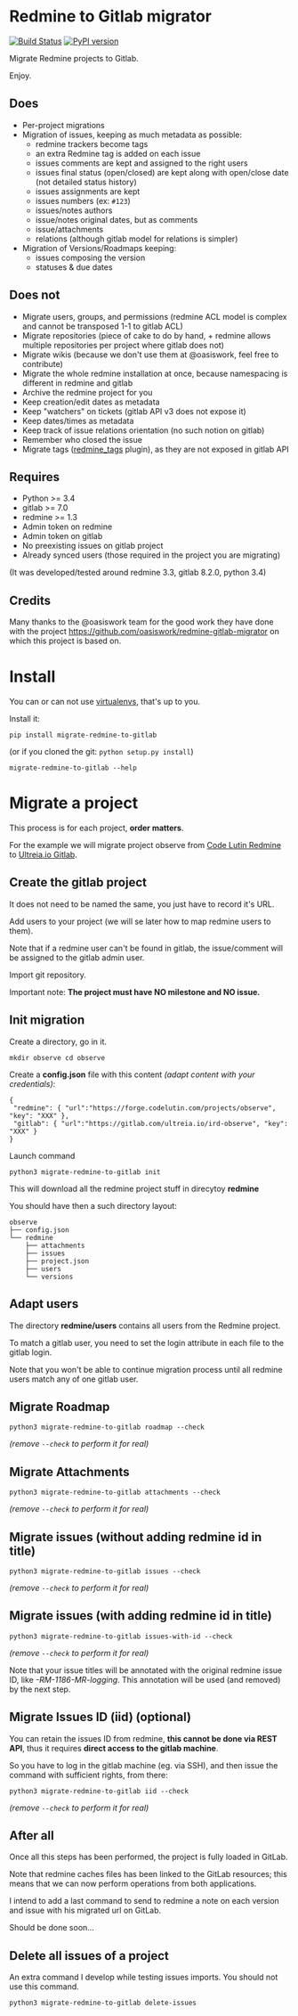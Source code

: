 # Redmine to Gitlab migrator

[![Build Status](https://travis-ci.org/ultreia-io/migrate-redmine-to-gitlab.svg?branch=master)](https://travis-ci.org/ultreia-io/migrate-redmine-to-gitlab) [![PyPI version](https://badge.fury.io/py/migrate-redmine-to-gitlab.svg)](https://badge.fury.io/py/migrate-redmine-to-gitlab)

Migrate Redmine projects to Gitlab.

Enjoy.

## Does

- Per-project migrations
- Migration of issues, keeping as much metadata as possible:
  - redmine trackers become tags
  - an extra Redmine tag is added on each issue
  - issues comments are kept and assigned to the right users
  - issues final status (open/closed) are kept along with open/close date (not
    detailed status history)
  - issues assignments are kept
  - issues numbers (ex: `#123`)
  - issues/notes authors
  - issue/notes original dates, but as comments
  - issue/attachments
  - relations (although gitlab model for relations is simpler)
- Migration of Versions/Roadmaps keeping:
  - issues composing the version
  - statuses & due dates

## Does not

- Migrate users, groups, and permissions (redmine ACL model is complex and
  cannot be transposed 1-1 to gitlab ACL)
- Migrate repositories (piece of cake to do by hand, + redmine allows multiple
  repositories per project where gitlab does not)
- Migrate wikis (because we don't use them at @oasiswork, feel free to contribute)
- Migrate the whole redmine installation at once, because namespacing is different in
  redmine and gitlab
- Archive the redmine project for you
- Keep creation/edit dates as metadata
- Keep "watchers" on tickets (gitlab API v3 does not expose it)
- Keep dates/times as metadata
- Keep track of issue relations orientation (no such notion on gitlab)
- Remember who closed the issue
- Migrate tags ([redmine_tags](https://www.redmine.org/plugins/redmine_tags)
  plugin), as they are not exposed in gitlab API

## Requires

- Python >= 3.4
- gitlab >= 7.0
- redmine >= 1.3
- Admin token on redmine
- Admin token on gitlab
- No preexisting issues on gitlab project
- Already synced users (those required in the project you are migrating)

(It was developed/tested around redmine 3.3, gitlab 8.2.0, python 3.4)

## Credits

Many thanks to the @oasiswork team for the good work they have done with the project 
https://github.com/oasiswork/redmine-gitlab-migrator on which this project is based on.


# Install

You can or can not use
[virtualenvs](http://docs.python-guide.org/en/latest/dev/virtualenvs/), that's
up to you.

Install it:

    pip install migrate-redmine-to-gitlab


(or if you cloned the git: `python setup.py install`)

    migrate-redmine-to-gitlab --help

# Migrate a project

This process is for each project, **order matters**.

For the example we will migrate project observe from [Code Lutin Redmine](https://forge.codelutin.com/projects/observe) to
[Ultreia.io Gitlab](https://gitlab.com/ultreia.io/ird-observe).

## Create the gitlab project

It does not need to be named the same, you just have to record it's URL.

Add users to your project (we will se later how to map redmine users to them).

Note that if a redmine user can't be found in gitlab, the issue/comment will be
assigned to the gitlab admin user.

Import git repository.

Important note: **The project must have NO milestone and NO issue.**

## Init migration

Create a directory, go in it.

``
mkdir observe
cd observe
``

Create a **config.json** file with this content _(adapt content with your credentials)_:
 
 ```
 {
  "redmine": { "url":"https://forge.codelutin.com/projects/observe", "key": "XXX" },
  "gitlab": { "url":"https://gitlab.com/ultreia.io/ird-observe", "key": "XXX" }  
}
 ```

Launch command

``
python3 migrate-redmine-to-gitlab init
``

This will download all the redmine project stuff in direcytoy **redmine**

You should have then a such directory layout:

```
observe
├── config.json
└── redmine
    ├── attachments
    ├── issues
    ├── project.json
    ├── users
    └── versions
```

## Adapt users

The directory **redmine/users** contains all users from the Redmine project. 

To match a gitlab user, you need to set the login attribute in each file to the gitlab login.

Note that you won't be able to continue migration process until all redmine users match any of one gitlab user.

## Migrate Roadmap

``
python3 migrate-redmine-to-gitlab roadmap --check
``

*(remove `--check` to perform it for real)*

## Migrate Attachments

``
python3 migrate-redmine-to-gitlab attachments --check
``

*(remove `--check` to perform it for real)*

## Migrate issues (without adding redmine id in title)

``
python3 migrate-redmine-to-gitlab issues --check
``

*(remove `--check` to perform it for real)*

## Migrate issues (with adding redmine id in title)

``
python3 migrate-redmine-to-gitlab issues-with-id --check
``

*(remove `--check` to perform it for real)*

Note that your issue titles will be annotated with the original redmine issue
ID, like *-RM-1186-MR-logging*. This annotation will be used (and removed) by
the next step.

## Migrate Issues ID (iid) (optional)

You can retain the issues ID from redmine, **this cannot be done via REST
API**, thus it requires **direct access to the gitlab machine**.

So you have to log in the gitlab machine (eg. via SSH), and then issue the
command with sufficient rights, from there:

``
python3 migrate-redmine-to-gitlab iid --check
``

*(remove `--check` to perform it for real)*

## After all

Once all this steps has been performed, the project is fully loaded in GitLab.

Note that redmine caches files has been linked to the GitLab resources; this means that we can now perform operations 
from both applications.

I intend to add a last command to send to redmine a note on each version and issue with his migrated url on GitLab.

Should be done soon...

## Delete all issues of a project

An extra command I develop while testing issues imports. You should not use this command.

``
python3 migrate-redmine-to-gitlab delete-issues
``
